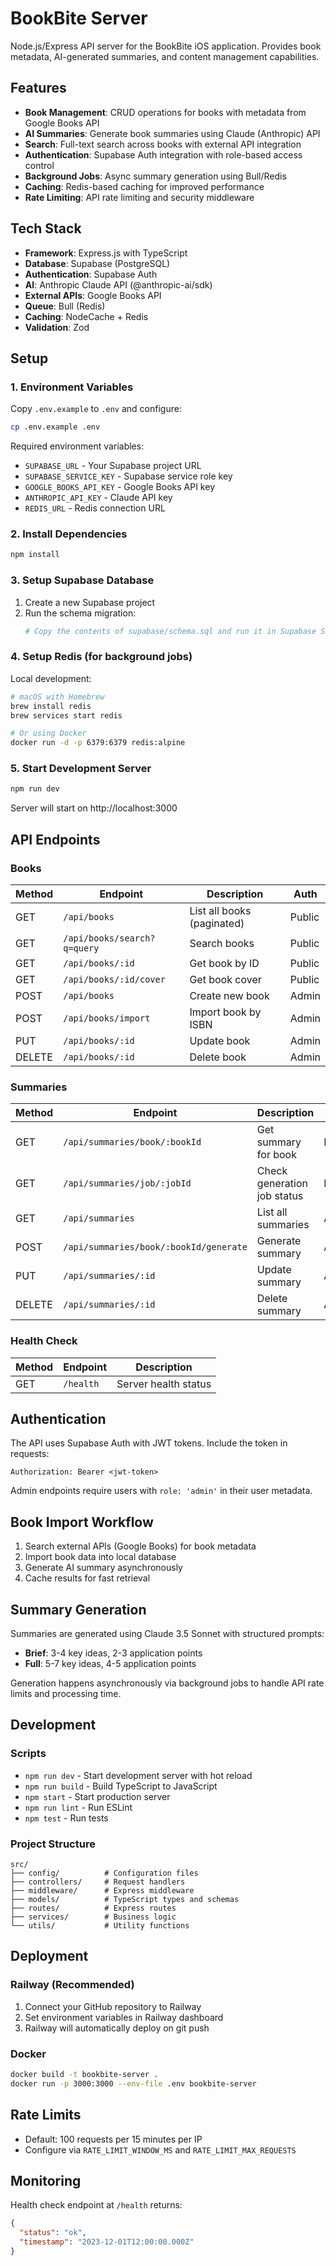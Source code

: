 # BookBite Server

Node.js/Express API server for the BookBite iOS application. Provides book metadata, AI-generated summaries, and content management capabilities.

## Features

- **Book Management**: CRUD operations for books with metadata from Google Books API
- **AI Summaries**: Generate book summaries using Claude (Anthropic) API
- **Search**: Full-text search across books with external API integration
- **Authentication**: Supabase Auth integration with role-based access control
- **Background Jobs**: Async summary generation using Bull/Redis
- **Caching**: Redis-based caching for improved performance
- **Rate Limiting**: API rate limiting and security middleware

## Tech Stack

- **Framework**: Express.js with TypeScript
- **Database**: Supabase (PostgreSQL)
- **Authentication**: Supabase Auth
- **AI**: Anthropic Claude API (@anthropic-ai/sdk)
- **External APIs**: Google Books API
- **Queue**: Bull (Redis)
- **Caching**: NodeCache + Redis
- **Validation**: Zod

## Setup

### 1. Environment Variables

Copy `.env.example` to `.env` and configure:

```bash
cp .env.example .env
```

Required environment variables:
- `SUPABASE_URL` - Your Supabase project URL
- `SUPABASE_SERVICE_KEY` - Supabase service role key
- `GOOGLE_BOOKS_API_KEY` - Google Books API key
- `ANTHROPIC_API_KEY` - Claude API key
- `REDIS_URL` - Redis connection URL

### 2. Install Dependencies

```bash
npm install
```

### 3. Setup Supabase Database

1. Create a new Supabase project
2. Run the schema migration:
   ```bash
   # Copy the contents of supabase/schema.sql and run it in Supabase SQL editor
   ```

### 4. Setup Redis (for background jobs)

Local development:
```bash
# macOS with Homebrew
brew install redis
brew services start redis

# Or using Docker
docker run -d -p 6379:6379 redis:alpine
```

### 5. Start Development Server

```bash
npm run dev
```

Server will start on http://localhost:3000

## API Endpoints

### Books

| Method | Endpoint | Description | Auth |
|--------|----------|-------------|------|
| GET | `/api/books` | List all books (paginated) | Public |
| GET | `/api/books/search?q=query` | Search books | Public |
| GET | `/api/books/:id` | Get book by ID | Public |
| GET | `/api/books/:id/cover` | Get book cover | Public |
| POST | `/api/books` | Create new book | Admin |
| POST | `/api/books/import` | Import book by ISBN | Admin |
| PUT | `/api/books/:id` | Update book | Admin |
| DELETE | `/api/books/:id` | Delete book | Admin |

### Summaries

| Method | Endpoint | Description | Auth |
|--------|----------|-------------|------|
| GET | `/api/summaries/book/:bookId` | Get summary for book | Public |
| GET | `/api/summaries/job/:jobId` | Check generation job status | Public |
| GET | `/api/summaries` | List all summaries | Admin |
| POST | `/api/summaries/book/:bookId/generate` | Generate summary | Admin |
| PUT | `/api/summaries/:id` | Update summary | Admin |
| DELETE | `/api/summaries/:id` | Delete summary | Admin |

### Health Check

| Method | Endpoint | Description |
|--------|----------|-------------|
| GET | `/health` | Server health status |

## Authentication

The API uses Supabase Auth with JWT tokens. Include the token in requests:

```
Authorization: Bearer <jwt-token>
```

Admin endpoints require users with `role: 'admin'` in their user metadata.

## Book Import Workflow

1. Search external APIs (Google Books) for book metadata
2. Import book data into local database
3. Generate AI summary asynchronously
4. Cache results for fast retrieval

## Summary Generation

Summaries are generated using Claude 3.5 Sonnet with structured prompts:
- **Brief**: 3-4 key ideas, 2-3 application points
- **Full**: 5-7 key ideas, 4-5 application points

Generation happens asynchronously via background jobs to handle API rate limits and processing time.

## Development

### Scripts

- `npm run dev` - Start development server with hot reload
- `npm run build` - Build TypeScript to JavaScript
- `npm start` - Start production server
- `npm run lint` - Run ESLint
- `npm test` - Run tests

### Project Structure

```
src/
├── config/          # Configuration files
├── controllers/     # Request handlers
├── middleware/      # Express middleware
├── models/          # TypeScript types and schemas
├── routes/          # Express routes
├── services/        # Business logic
└── utils/           # Utility functions
```

## Deployment

### Railway (Recommended)

1. Connect your GitHub repository to Railway
2. Set environment variables in Railway dashboard
3. Railway will automatically deploy on git push

### Docker

```bash
docker build -t bookbite-server .
docker run -p 3000:3000 --env-file .env bookbite-server
```

## Rate Limits

- Default: 100 requests per 15 minutes per IP
- Configure via `RATE_LIMIT_WINDOW_MS` and `RATE_LIMIT_MAX_REQUESTS`

## Monitoring

Health check endpoint at `/health` returns:
```json
{
  "status": "ok",
  "timestamp": "2023-12-01T12:00:00.000Z"
}
```